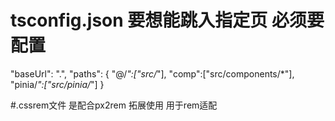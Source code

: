 <!--
 * @Description: 
 * @Autor: Bg
 * @Date: 2022-12-12 09:48:36
 * @LastEditors: Bg
 * @LastEditTime: 2022-12-14 11:13:44
-->
# tsconfig.json 要想能跳入指定页 必须要配置

"baseUrl": ".",
"paths": {
"@/_":["src/_"],
"comp":["src/components/*"],
"pinia/_":["src/pinia/_"]
}


#.cssrem文件 是配合px2rem 拓展使用  用于rem适配
